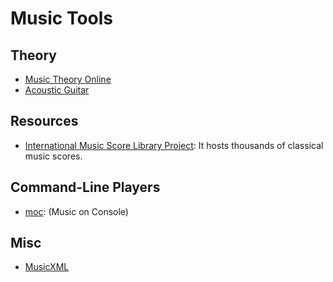 Music Tools
===========

## Theory

 - [Music Theory Online](http://www.dolmetsch.com/)
 - [Acoustic Guitar](http://www.acousticguitar.com/)


## Resources ##

 - [International Music Score Library Project](http://imslp.org/):
   It hosts thousands of classical music scores.


## Command-Line Players

 - [moc](http://moc.daper.net/):
   (Music on Console)


## Misc

 - [MusicXML](http://www.recordare.com/xml.html)
